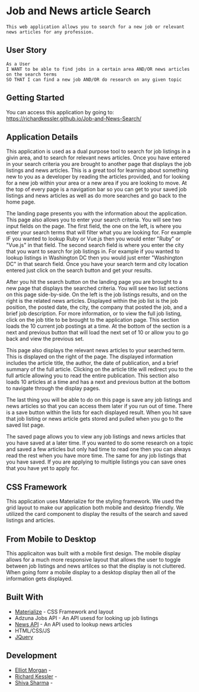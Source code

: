 # Job and News article Search

```
This web application allows you to search for a new job or relevant news articles for any profession.
```

## User Story

```
As a User
I WANT to be able to find jobs in a certain area AND/OR news articles on the search terms
SO THAT I can find a new job AND/OR do research on any given topic
```

## Getting Started

You can access this application by going to: https://richardkessler.github.io/Job-and-News-Search/

## Application Details

This application is used as a dual purpose tool to search for job listings in a givin area, and to search for relevant news articles.  Once you have entered in your search criteria you are brought to another page that displays the job listings and news articles.  This is a great tool for learning about something new to you as a developer by reading the articles provided, and for looking for a new job within your area or a new area if you are looking to move.  At the top of every page is a navigation bar so you can get to your saved job listings and news articles as well as do more searches and go back to the home page.

The landing page presents you with the information about the application.  This page also allows you to enter your search criteria.  You will see two input fields on the page.  The first field, the one on the left, is where you enter your search terms that will filter what you are looking for.  For example IF you wanted to lookup Ruby or Vue.js then you would enter "Ruby" or "Vue.js" in that field.  The second search field is where you enter the city that you want to search for job listings in.  For example if you wanted to lookup listings in Washington DC then you would just enter "Washington DC" in that search field.  Once you have your search term and city location entered just click on the search button and get your results.

After you hit the search button on the landing page you are brought to a new page that displays the searched criteria.  You will see two list sections on this page side-by-side.  On the left is the job listings results, and on the right is the related news articles.  Displayed within the job list is the job position, the posted date, the city, the company that posted the job, and a brief job description.  For more information, or to view the full job listing, click on the job title to be brought to the application page.  This section loads the 10 current job postings at a time.  At the bottom of the section is a next and previous button that will load the next set of 10 or allow you to go back and view the previous set.

This page also displays the relevant news articles to your searched term.  This is displayed on the right of the page.  The displayed information includes the article title, the author, the date of publication, and a brief summary of the full article.  Clicking on the article title will redirect you to the full article allowing you to read the entire publication.  This section also loads 10 articles at a time and has a next and previous button at the bottom to navigate through the display pages.

The last thing you will be able to do on this page is save any job listings and news articles so that you can access them later if you run out of time.  There is a save button within the lists for each displayed result.  When you hit save that job listing or news article gets stored and pulled when you go to the saved list page.

The saved page allows you to view any job listings and news articles that you have saved at a later time.  If you wanted to do some research on a topic and saved a few articles but only had time to read one then you can always read the rest when you have more time.  The same for any job listings that you have saved.  If you are applying to multiple listings you can save ones that you have yet to apply for.

## CSS Framework

This application uses Materialize for the styling framework.  We used the grid layout to make our application both mobile and desktop friendly.  We utilized the card component to display the results of the search and saved listings and articles.

## From Mobile to Desktop

This applicaiton was built with a mobile first design.  The mobile display allows for a much more responsive layout that allows the user to toggle between job listings and news artilces so that the display is not cluttered.  When going fomr a mobile display to a desktop display then all of the information gets displayed.

## Built With

* [Materialize](https://materializecss.com/) - CSS Framework and layout
* Adzuna Jobs API - An API usesd for looking up job listings
* [News API](https://newsapi.org/) - An API used to lookup news articles
* HTML/CSS/JS
* [JQuery](https://jquery.com/)

## Development

* [Elliot Morgan](https://github.com/Elliotmrgn) - 
* [Richard Kessler](https://github.com/RichardKessler) - 
* [Shiva Sharma](https://github.com/ssh1sharma) - 